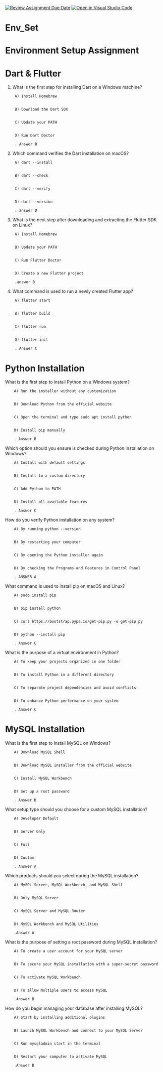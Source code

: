 [![Review Assignment Due Date](https://classroom.github.com/assets/deadline-readme-button-22041afd0340ce965d47ae6ef1cefeee28c7c493a6346c4f15d667ab976d596c.svg)](https://classroom.github.com/a/vnsr1XuU)
[![Open in Visual Studio Code](https://classroom.github.com/assets/open-in-vscode-2e0aaae1b6195c2367325f4f02e2d04e9abb55f0b24a779b69b11b9e10269abc.svg)](https://classroom.github.com/online_ide?assignment_repo_id=17001576&assignment_repo_type=AssignmentRepo)
# Env_Set

# Environment Setup Assignment

# Dart & Flutter

1. What is the first step for installing Dart on a Windows machine?

        A) Install Homebrew


        B) Download the Dart SDK


        C) Update your PATH


        D) Run Dart Doctor

        . Answer B


2. Which command verifies the Dart installation on macOS?

        A) dart --install


        B) dart --check


        C) dart --verify


        D) dart --version

        . answer D


3. What is the next step after downloading and extracting the Flutter SDK on Linux?

        A) Install Homebrew


        B) Update your PATH


        C) Run Flutter Doctor


        D) Create a new Flutter project

        .answer B


4. What command is used to run a newly created Flutter app?

        A) flutter start


        B) flutter build


        C) flutter run


        D) flutter init

        . Answer C


# Python Installation

What is the first step to install Python on a Windows system?

        A) Run the installer without any customization


        B) Download Python from the official website


        C) Open the terminal and type sudo apt install python


        D) Install pip manually

        . Answer B

Which option should you ensure is checked during Python installation on Windows?

        A) Install with default settings


        B) Install to a custom directory


        C) Add Python to PATH


        D) Install all available features

        . Answer C

How do you verify Python installation on any system?

        A) By running python --version


        B) By restarting your computer


        C) By opening the Python installer again


        D) By checking the Programs and Features in Control Panel

        . ANSWER A

What command is used to install pip on macOS and Linux?

        A) sudo install pip


        B) pip install python


        C) curl https://bootstrap.pypa.io/get-pip.py -o get-pip.py


        D) python --install pip

        . Answer C

What is the purpose of a virtual environment in Python?

        A) To keep your projects organized in one folder


        B) To install Python in a different directory


        C) To separate project dependencies and avoid conflicts


        D) To enhance Python performance on your system

        . Answer C

# MySQL Installation

What is the first step to install MySQL on Windows?

        A) Download MySQL Shell


        B) Download MySQL Installer from the official website


        C) Install MySQL Workbench


        D) Set up a root password

        . Answer B

What setup type should you choose for a custom MySQL installation?

        A) Developer Default


        B) Server Only


        C) Full


        D) Custom

        . Answer A

Which products should you select during the MySQL installation?

        A) MySQL Server, MySQL Workbench, and MySQL Shell


        B) Only MySQL Server


        C) MySQL Server and MySQL Router


        D) MySQL Workbench and MySQL Utilities

        .Answer A

What is the purpose of setting a root password during MySQL installation?

        A) To create a user account for your MySQL server


        B) To secure your MySQL installation with a super-secret password


        C) To activate MySQL Workbench


        D) To allow multiple users to access MySQL

        .Answer B

How do you begin managing your database after installing MySQL?

        A) Start by installing additional plugins


        B) Launch MySQL Workbench and connect to your MySQL Server


        C) Run mysqladmin start in the terminal


        D) Restart your computer to activate MySQL

        .Answer B
